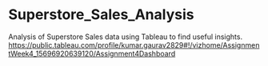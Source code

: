 # Superstore_Sales_Analysis
Analysis of Superstore Sales data using Tableau to find useful insights.
https://public.tableau.com/profile/kumar.gaurav2829#!/vizhome/AssignmentWeek4_15696920639120/Assignment4Dashboard
